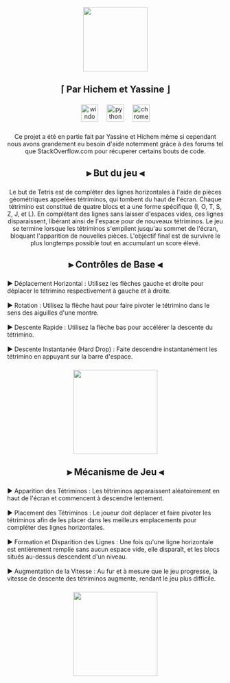 <div align="center">
  <img height="150" src="https://image.noelshack.com/fichiers/2024/22/7/1717322392-628a738ebc2ec7ad957f4072.png"  />
</div>

###

<h2 align="center">⌈ Par Hichem et Yassine ⌋</h2>

###

<div align="center">
  <img src="https://cdn.jsdelivr.net/gh/devicons/devicon/icons/windows8/windows8-original.svg" height="40" alt="windows8 logo"  />
  <img width="12" />
  <img src="https://cdn.jsdelivr.net/gh/devicons/devicon/icons/python/python-original.svg" height="40" alt="python logo"  />
  <img width="12" />
  <img src="https://cdn.jsdelivr.net/gh/devicons/devicon/icons/chrome/chrome-original.svg" height="40" alt="chrome logo"  />
</div>

###

<p align="center">Ce projet a été en partie fait par Yassine et Hichem même si cependant nous avons grandement eu besoin d'aide notemment grâce à des forums tel que StackOverflow.com pour récuperer certains bouts de code.</p>

###

<h2 align="center">⫸ But du jeu ⫷</h2>

###

<p align="center">Le but de Tetris est de compléter des lignes horizontales à l'aide de pièces géométriques appelées tétriminos, qui tombent du haut de l'écran. Chaque tétrimino est constitué de quatre blocs et a une forme spécifique (I, O, T, S, Z, J, et L). En complétant des lignes sans laisser d'espaces vides, ces lignes disparaissent, libérant ainsi de l'espace pour de nouveaux tétriminos. Le jeu se termine lorsque les tétriminos s'empilent jusqu'au sommet de l'écran, bloquant l'apparition de nouvelles pièces. L'objectif final est de survivre le plus longtemps possible tout en accumulant un score élevé.</p>

###

<h2 align="center">⫸ Contrôles de Base ⫷</h2>

###

<p align="left">▶ Déplacement Horizontal : Utilisez les flèches gauche et droite pour déplacer le tétrimino respectivement à gauche et à droite.<br><br>▶ Rotation : Utilisez la flèche haut pour faire pivoter le tétrimino dans le sens des aiguilles d'une montre.<br><br>▶ Descente Rapide : Utilisez la flèche bas pour accélérer la descente du tétrimino.<br><br>▶ Descente Instantanée (Hard Drop) : Faite descendre instantanément les tétrimino en appuyant sur la barre d'espace.</p>

###

<div align="center">
  <img height="196" src="https://png.pngtree.com/png-clipart/20230908/ourmid/pngtree-3d-arrow-keyboard-png-image_10021798.png"  />
</div>

###

<h2 align="center">⫸ Mécanisme de Jeu ⫷</h2>

###

<p align="left">▶ Apparition des Tétriminos : Les tétriminos apparaissent aléatoirement en haut de l'écran et commencent à descendre lentement.<br><br>▶ Placement des Tétriminos : Le joueur doit déplacer et faire pivoter les tétriminos afin de les placer dans les meilleurs emplacements pour compléter des lignes horizontales.<br><br>▶ Formation et Disparition des Lignes : Une fois qu'une ligne horizontale est entièrement remplie sans aucun espace vide, elle disparaît, et les blocs situés au-dessus descendent d'un niveau.<br><br>▶ Augmentation de la Vitesse : Au fur et à mesure que le jeu progresse, la vitesse de descente des tétriminos augmente, rendant le jeu plus difficile.</p>

###

<div align="center">
  <img height="196" src="https://upload.wikimedia.org/wikipedia/commons/thumb/5/50/All_5_free_tetrominoes.svg/1200px-All_5_free_tetrominoes.svg.png"  />
</div>

###
